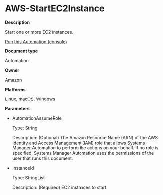 # AWS\-StartEC2Instance<a name="automation-aws-startec2instance"></a>

**Description**

Start one or more EC2 instances\.

[Run this Automation \(console\)](https://console.aws.amazon.com/systems-manager/automation/execute/AWS-StartEC2Instance)

**Document type**

Automation

**Owner**

Amazon

**Platforms**

Linux, macOS, Windows

**Parameters**
+ AutomationAssumeRole

  Type: String

  Description: \(Optional\) The Amazon Resource Name \(ARN\) of the AWS Identity and Access Management \(IAM\) role that allows Systems Manager Automation to perform the actions on your behalf\. If no role is specified, Systems Manager Automation uses the permissions of the user that runs this document\.
+ InstanceId

  Type: StringList

  Description: \(Required\) EC2 instances to start\.